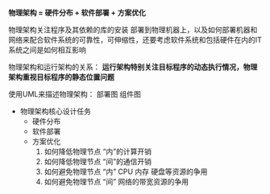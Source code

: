 
**物理架构 = 硬件分布 + 软件部署 + 方案优化**

物理架构关注程序及其依赖的库的安装 部署到物理机器上，以及如何部署机器和网络来配合软件系统的可靠性，可伸缩性，还要考虑软件系统和包括硬件在内的IT系统之间是如何相互影响

物理架构和运行架构的关系： **运行架构特别关注目标程序的动态执行情况，物理架构重视目标程序的静态位置问题**


使用UML来描述物理架构： 部署图 组件图

* 物理架构核心设计任务
  * 硬件分布
  * 软件部署
  * 方案优化
    1. 如何降低物理节点 “内”的计算开销
    2. 如何降低物理节点 “间”的通信开销
    3. 如何避免物理节点 “内” CPU 内存 硬盘等资源的争用
    4. 如何避免物理节点 “间” 网络的带宽资源的争用
